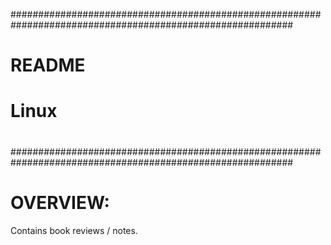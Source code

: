 ###########################################################################################################
# README
# Linux
#
###########################################################################################################
#

# OVERVIEW:
Contains book reviews / notes.
